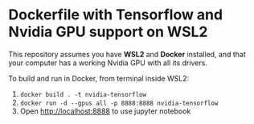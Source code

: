 # Dockerfile with Tensorflow and Nvidia GPU support on WSL2

This repository assumes you have **WSL2** and **Docker** installed, and that your computer has a working Nvidia GPU with all its drivers.

To build and run in Docker, from terminal inside WSL2:

1. ```docker build . -t nvidia-tensorflow```
2. ```docker run -d --gpus all -p 8888:8888 nvidia-tensorflow```
3. Open <http://localhost:8888> to use jupyter notebook
